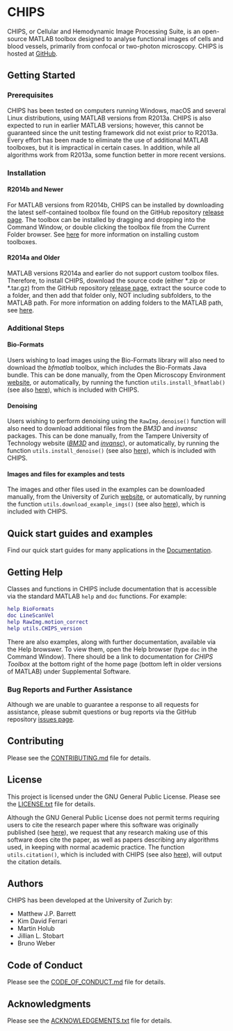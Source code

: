 CHIPS
=====

CHIPS, or Cellular and Hemodynamic Image Processing Suite, is an open-source MATLAB toolbox designed to analyse functional images of cells and blood vessels, primarily from confocal or two-photon microscopy.  CHIPS is hosted at [GitHub](https://github.com/EIN-lab/CHIPS).

Getting Started
---------------

### Prerequisites

CHIPS has been tested on computers running Windows, macOS and several Linux distributions, using MATLAB versions from R2013a.  CHIPS is also expected to run in earlier MATLAB versions; however, this cannot be guaranteed since the unit testing framework did not exist prior to R2013a.  Every effort has been made to eliminate the use of additional MATLAB toolboxes, but it is impractical in certain cases.  In addition, while all algorithms work from R2013a, some function better in more recent versions.

### Installation

#### R2014b and Newer

For MATLAB versions from R2014b, CHIPS can be installed by downloading the latest self-contained toolbox file found on the GitHub repository [release page](https://github.com/EIN-lab/CHIPS/releases).  The toolbox can be installed by dragging and dropping into the Command Window, or double clicking the toolbox file from the Current Folder browser.  See [here](https://www.mathworks.com/help/matlab/matlab_env/get-add-ons.html#buytlxo-3) for more information on installing custom toolboxes.

#### R2014a and Older

MATLAB versions R2014a and earlier do not support custom toolbox files.  Therefore, to install CHIPS, download the source code (either *.zip or *.tar.gz) from the GitHub repository [release page](https://github.com/EIN-lab/CHIPS/releases), extract the source code to a folder, and then add that folder only, NOT including subfolders, to the MATLAB path.  For more information on adding folders to the MATLAB path, see [here](https://www.mathworks.com/help/matlab/matlab_env/add-remove-or-reorder-folders-on-the-search-path.html).

### Additional Steps

#### Bio-Formats

Users wishing to load images using the Bio-Formats library will also need to download the _bfmatlab_ toolbox, which includes the Bio-Formats Java bundle.  This can be done manually, from the Open Microscopy Environment [website](http://www.openmicroscopy.org/site/products/bio-formats), or automatically, by running the function `utils.install_bfmatlab()` (see also [here](../master/%2Butils/install_bfmatlab.m)), which is included with CHIPS.

#### Denoising

Users wishing to perform denoising using the `RawImg.denoise()` function will also need to download additional files from the _BM3D_ and _invansc_ packages.  This can be done manually, from the Tampere University of Technology website ([_BM3D_](http://www.cs.tut.fi/~foi/GCF-BM3D/) and [_invansc_](http://www.cs.tut.fi/~foi/invansc/)), or automatically, by running the function `utils.install_denoise()` (see also [here](../master/%2Butils/install_denoise.m)), which is included with CHIPS.

#### Images and files for examples and tests

The images and other files used in the examples can be downloaded manually, from the University of Zurich [website](http://www.pharma.uzh.ch/en/research/functionalimaging/CHIPS.html), or automatically, by running the function `utils.download_example_imgs()` (see also [here](https://github.com/EIN-lab/CHIPS/tree/master/%2Butils/download_example_imgs.m)), which is included with CHIPS.

Quick start guides and examples
-------------------------------

Find our quick start guides for many applications in the [Documentation](https://ein-lab.github.io/CHIPS/doc/md/).

Getting Help
------------

Classes and functions in CHIPS include documentation that is accessible via the standard MATLAB `help` and `doc` functions.  For example:

```MATLAB
help BioFormats
doc LineScanVel
help RawImg.motion_correct
help utils.CHIPS_version
```

There are also examples, along with further documentation, available via the Help browswer.  To view them, open the Help browser (type `doc` in the Command Window). There should be a link to documentation for *CHIPS Toolbox* at the bottom right of the home page (bottom left in older versions of MATLAB) under Supplemental Software.

### Bug Reports and Further Assistance

Although we are unable to guarantee a response to all requests for assistance, please submit questions or bug reports via the GitHub repository [issues page](https://github.com/EIN-lab/CHIPS/issues).

Contributing
------------

Please see the [CONTRIBUTING.md](https://github.com/EIN-lab/CHIPS/tree/gh-pages/CONTRIBUTING.md) file for details.

License
-------

This project is licensed under the GNU General Public License. Please see the [LICENSE.txt](https://github.com/EIN-lab/CHIPS/tree/master/LICENSE.txt) file for details.

Although the GNU General Public License does not permit terms requiring users to cite the research paper where this software was originally published (see [here](https://www.gnu.org/licenses/gpl-faq.en.html#RequireCitation)), we request that any research making use of this software does cite the paper, as well as papers describing any algorithms used, in keeping with normal academic practice.  The function `utils.citation()`, which is included with CHIPS (see also [here](https://github.com/EIN-lab/CHIPS/tree/master/%2Butils/citation.m)), will output the citation details.

Authors
-------

CHIPS has been developed at the University of Zurich by:

- Matthew J.P. Barrett
- Kim David Ferrari
- Martin Holub
- Jillian L. Stobart
- Bruno Weber

Code of Conduct
-------

Please see the [CODE_OF_CONDUCT.md](https://github.com/EIN-lab/CHIPS/tree/gh-pages/CODE_OF_CONDUCT.md) file for details.

Acknowledgments
---------------

Please see the [ACKNOWLEDGEMENTS.txt](https://github.com/EIN-lab/CHIPS/tree/master/ACKNOWLEDGEMENTS.txt) file for details.
